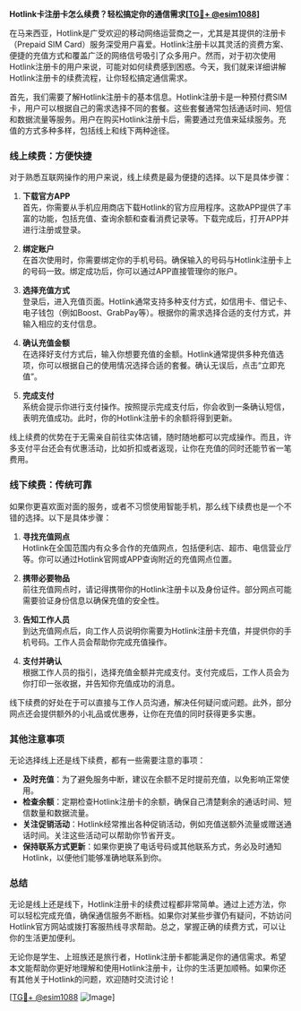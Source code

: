 **Hotlink卡注册卡怎么续费？轻松搞定你的通信需求[[TG💪+ @esim1088](https://t.me/s/esim1088)]**

在马来西亚，Hotlink是广受欢迎的移动网络运营商之一，尤其是其提供的注册卡（Prepaid SIM Card）服务深受用户喜爱。Hotlink注册卡以其灵活的资费方案、便捷的充值方式和覆盖广泛的网络信号吸引了众多用户。然而，对于初次使用Hotlink注册卡的用户来说，可能对如何续费感到困惑。今天，我们就来详细讲解Hotlink注册卡的续费流程，让你轻松搞定通信需求。

首先，我们需要了解Hotlink注册卡的基本信息。Hotlink注册卡是一种预付费SIM卡，用户可以根据自己的需求选择不同的套餐。这些套餐通常包括通话时间、短信和数据流量等服务。用户在购买Hotlink注册卡后，需要通过充值来延续服务。充值的方式多种多样，包括线上和线下两种途径。

### 线上续费：方便快捷

对于熟悉互联网操作的用户来说，线上续费是最为便捷的选择。以下是具体步骤：

1. **下载官方APP**  
   首先，你需要从手机应用商店下载Hotlink的官方应用程序。这款APP提供了丰富的功能，包括充值、查询余额和查看消费记录等。下载完成后，打开APP并进行注册或登录。

2. **绑定账户**  
   在首次使用时，你需要绑定你的手机号码。确保输入的号码与Hotlink注册卡上的号码一致。绑定成功后，你可以通过APP直接管理你的账户。

3. **选择充值方式**  
   登录后，进入充值页面。Hotlink通常支持多种支付方式，如信用卡、借记卡、电子钱包（例如Boost、GrabPay等）。根据你的需求选择合适的支付方式，并输入相应的支付信息。

4. **确认充值金额**  
   在选择好支付方式后，输入你想要充值的金额。Hotlink通常提供多种充值选项，你可以根据自己的使用情况选择合适的套餐。确认无误后，点击“立即充值”。

5. **完成支付**  
   系统会提示你进行支付操作。按照提示完成支付后，你会收到一条确认短信，表明充值成功。此时，你的Hotlink注册卡的余额将得到更新。

线上续费的优势在于无需亲自前往实体店铺，随时随地都可以完成操作。而且，许多支付平台还会有优惠活动，比如折扣或者返现，让你在充值的同时还能节省一笔费用。

### 线下续费：传统可靠

如果你更喜欢面对面的服务，或者不习惯使用智能手机，那么线下续费也是一个不错的选择。以下是具体步骤：

1. **寻找充值网点**  
   Hotlink在全国范围内有众多合作的充值网点，包括便利店、超市、电信营业厅等。你可以通过Hotlink官网或APP查询附近的充值网点位置。

2. **携带必要物品**  
   前往充值网点时，请记得携带你的Hotlink注册卡以及身份证件。部分网点可能需要验证身份信息以确保充值的安全性。

3. **告知工作人员**  
   到达充值网点后，向工作人员说明你需要为Hotlink注册卡充值，并提供你的手机号码。工作人员会帮助你完成充值操作。

4. **支付并确认**  
   根据工作人员的指引，选择充值金额并完成支付。支付完成后，工作人员会为你打印一张收据，并告知你充值成功的消息。

线下续费的好处在于可以直接与工作人员沟通，解决任何疑问或问题。此外，部分网点还会提供额外的小礼品或优惠券，让你在充值的同时获得更多实惠。

### 其他注意事项

无论选择线上还是线下续费，都有一些需要注意的事项：

- **及时充值**：为了避免服务中断，建议在余额不足时提前充值，以免影响正常使用。
- **检查余额**：定期检查Hotlink注册卡的余额，确保自己清楚剩余的通话时间、短信数量和数据流量。
- **关注促销活动**：Hotlink经常推出各种促销活动，例如充值送额外流量或赠送通话时间。关注这些活动可以帮助你节省开支。
- **保持联系方式更新**：如果你更换了电话号码或其他联系方式，务必及时通知Hotlink，以便他们能够准确地联系到你。

### 总结

无论是线上还是线下，Hotlink注册卡的续费过程都非常简单。通过上述方法，你可以轻松完成充值，确保通信服务不断档。如果你对某些步骤仍有疑问，不妨访问Hotlink官方网站或拨打客服热线寻求帮助。总之，掌握正确的续费方式，可以让你的生活更加便利。

无论你是学生、上班族还是旅行者，Hotlink注册卡都能满足你的通信需求。希望本文能帮助你更好地理解和使用Hotlink注册卡，让你的生活更加顺畅。如果你还有其他关于Hotlink的问题，欢迎随时交流讨论！

[[TG💪+ @esim1088](https://t.me/s/esim1088) ![Image](https://i.postimg.cc/4NQfJmqS/Snipaste-2025-05-13-00-14-12.png)]